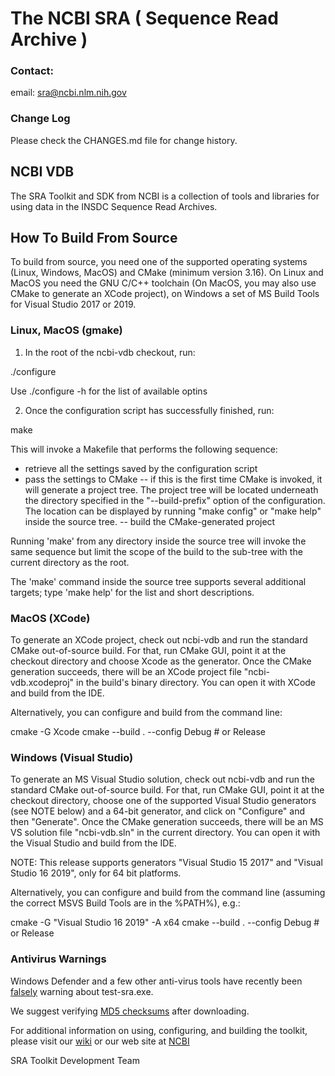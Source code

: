 # The NCBI SRA ( Sequence Read Archive )

### Contact:
email: sra@ncbi.nlm.nih.gov

### Change Log
Please check the CHANGES.md file for change history.

## NCBI VDB
The SRA Toolkit and SDK from NCBI is a collection of tools and libraries for
using data in the INSDC Sequence Read Archives.

## How To Build From Source

To build from source, you need one of the supported operating systems (Linux, Windows, MacOS) and CMake (minimum version 3.16). On Linux and MacOS you need the GNU C/C++ toolchain (On MacOS, you may also use CMake to generate an XCode project), on Windows a set of MS Build Tools for Visual Studio 2017 or 2019.

### Linux, MacOS (gmake)

1. In the root of the ncbi-vdb checkout, run:

./configure

Use ./configure -h for the list of available optins

2. Once the configuration script has successfully finished, run:

make

This will invoke a Makefile that performs the following sequence:
 - retrieve all the settings saved by the configuration script
 - pass the settings to CMake
 -- if this is the first time CMake is invoked, it will generate a project tree. The project tree will be located underneath the directory specified in the "--build-prefix" option of the configuration. The location can be displayed by running "make config" or "make help" inside the source tree.
 -- build the CMake-generated project

Running 'make' from any directory inside the source tree will invoke the same sequence but limit the scope of the build to the sub-tree with the current directory as the root.

The 'make' command inside the source tree supports several additional targets; type 'make help' for the list and short descriptions.

### MacOS (XCode)

To generate an XCode project, check out ncbi-vdb and run the standard CMake out-of-source build. For that, run CMake GUI, point it at the checkout directory and choose Xcode as the generator. Once the CMake generation succeeds, there will be an XCode project file "ncbi-vdb.xcodeproj" in the build's binary directory. You can open it with XCode and build from the IDE.


Alternatively, you can configure and build from the command line:

cmake <path-to-ncbi-vdb> -G Xcode
cmake --build . --config Debug      # or Release

### Windows (Visual Studio)

To generate an MS Visual Studio solution, check out ncbi-vdb and run the standard CMake out-of-source build. For that, run CMake GUI, point it at the checkout directory, choose one of the supported Visual Studio generators (see NOTE below) and a 64-bit generator, and click on "Configure" and then "Generate". Once the CMake generation succeeds, there will be an MS VS solution file "ncbi-vdb.sln" in the current directory. You can open it with the Visual Studio and build from the IDE.

NOTE: This release supports generators "Visual Studio 15 2017" and "Visual Studio 16 2019", only for 64 bit platforms.


Alternatively, you can configure and build from the command line (assuming the correct MSVS Build Tools are in the %PATH%), e.g.:

cmake <path-to-ncbi-vdb> -G "Visual Studio 16 2019" -A x64
cmake --build . --config Debug      # or Release

### Antivirus Warnings
Windows Defender and a few other anti-virus tools have recently been [falsely](https://www.virustotal.com/#/file/042af43fc1318b07a4411c1bea2ff7eed8efe07ca954685268ce42f8f818b10e/detection) warning about test-sra.exe.

We suggest verifying [MD5 checksums](https://ftp-trace.ncbi.nlm.nih.gov/sra/sdk/current/md5sum.txt) after downloading.

For additional information on using, configuring, and building the toolkit,
please visit our [wiki](https://github.com/ncbi/sra-tools/wiki)
or our web site at [NCBI](http://www.ncbi.nlm.nih.gov/Traces/sra/?view=toolkit_doc)


SRA Toolkit Development Team
